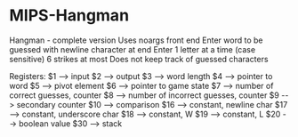 # MIPS-Hangman
Hangman - complete version
Uses noargs front end
Enter word to be guessed with newline character at end
Enter 1 letter at a time (case sensitive)
6 strikes at most
Does not keep track of guessed characters

Registers:
 $1 --> input
 $2 --> output
 $3 --> word length
 $4 --> pointer to word
 $5 --> pivot element
 $6 --> pointer to game state
 $7 --> number of correct guesses, counter
 $8 --> number of incorrect guesses, counter
 $9 --> secondary counter
 $10 --> comparison
 $16 --> constant, newline char
 $17 --> constant, underscore char
 $18 --> constant, W
 $19 --> constant, L
 $20 --> boolean value
 $30 --> stack
